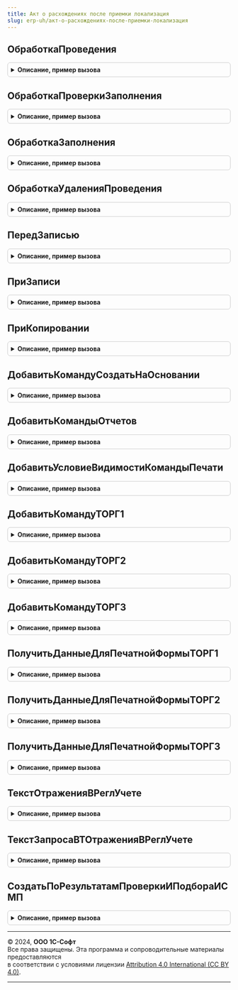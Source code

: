 ```yaml
---
title: Акт о расхождениях после приемки локализация
slug: erp-uh/акт-о-расхождениях-после-приемки-локализация
---
```



## ОбработкаПроведения
<details style="margin: 1em 0; padding: 0.5em; border: 1px solid #ccc; border-radius: 6px;">

<summary style="font-weight: bold; cursor: pointer;">Описание, пример вызова</summary>

```bsl

// Вызывается из соответствующего обработчика документа
//
// Параметры:
//  Объект - ДокументОбъект - Обрабатываемый документ.
//  Отказ - Булево - Признак проведения документа.
//                   Если в теле процедуры-обработчика установить данному параметру значение Истина,
//                   то проведение документа выполнено не будет.
//  РежимПроведения - РежимПроведенияДокумента - В данный параметр передается текущий режим проведения.
//
Процедура ОбработкаПроведения(Объект, Отказ, РежимПроведения) Экспорт
```

Пример вызова
```bsl
АктОРасхожденияхПослеПриемкиЛокализация.ОбработкаПроведения(Объект, Отказ, РежимПроведения) 
```
</details>

## ОбработкаПроверкиЗаполнения
<details style="margin: 1em 0; padding: 0.5em; border: 1px solid #ccc; border-radius: 6px;">

<summary style="font-weight: bold; cursor: pointer;">Описание, пример вызова</summary>

```bsl

// Вызывается из соответствующего обработчика документа
//
// Параметры:
//  Объект - ДокументОбъект - Обрабатываемый объект
//  Отказ - Булево - Если в теле процедуры-обработчика установить данному параметру значение Истина,
//                   то будет выполнен отказ от продолжения работы после выполнения проверки заполнения.
//  ПроверяемыеРеквизиты - Массив - Массив путей к реквизитам, для которых будет выполнена проверка заполнения.
//
Процедура ОбработкаПроверкиЗаполнения(Объект, Отказ, ПроверяемыеРеквизиты) Экспорт
```

Пример вызова
```bsl
АктОРасхожденияхПослеПриемкиЛокализация.ОбработкаПроверкиЗаполнения(Объект, Отказ, ПроверяемыеРеквизиты) 
```
</details>

## ОбработкаЗаполнения
<details style="margin: 1em 0; padding: 0.5em; border: 1px solid #ccc; border-radius: 6px;">

<summary style="font-weight: bold; cursor: pointer;">Описание, пример вызова</summary>

```bsl

// Вызывается из соответствующего обработчика документа
//
// Параметры:
//  Объект - ДокументОбъект - Обрабатываемый объект.
//  ДанныеЗаполнения - Произвольный - Значение, которое используется как основание для заполнения.
//  СтандартнаяОбработка - Булево - В данный параметр передается признак выполнения стандартной (системной) обработки события.
//
Процедура ОбработкаЗаполнения(Объект, ДанныеЗаполнения, СтандартнаяОбработка) Экспорт
```

Пример вызова
```bsl
АктОРасхожденияхПослеПриемкиЛокализация.ОбработкаЗаполнения(Объект, ДанныеЗаполнения, СтандартнаяОбработка) 
```
</details>

## ОбработкаУдаленияПроведения
<details style="margin: 1em 0; padding: 0.5em; border: 1px solid #ccc; border-radius: 6px;">

<summary style="font-weight: bold; cursor: pointer;">Описание, пример вызова</summary>

```bsl

// Вызывается из соответствующего обработчика документа
//
// Параметры:
//  Объект - ДокументОбъект - Обрабатываемый объект
//  Отказ - Булево - Признак отказа от записи.
//                   Если в теле процедуры-обработчика установить данному параметру значение Истина,
//                   то запись выполнена не будет и будет вызвано исключение.
//
Процедура ОбработкаУдаленияПроведения(Объект, Отказ) Экспорт
```

Пример вызова
```bsl
АктОРасхожденияхПослеПриемкиЛокализация.ОбработкаУдаленияПроведения(Объект, Отказ) 
```
</details>

## ПередЗаписью
<details style="margin: 1em 0; padding: 0.5em; border: 1px solid #ccc; border-radius: 6px;">

<summary style="font-weight: bold; cursor: pointer;">Описание, пример вызова</summary>

```bsl

// Вызывается из соответствующего обработчика документа
//
// Параметры:
//  Объект - ДокументОбъект - Обрабатываемый объект
//  Отказ - Булево - Признак отказа от записи.
//                   Если в теле процедуры-обработчика установить данному параметру значение Истина,
//                   то запись выполнена не будет и будет вызвано исключение.
//  РежимЗаписи - РежимЗаписиДокумента - В параметр передается текущий режим записи документа. Позволяет определить в теле процедуры режим записи.
//  РежимПроведения - РежимПроведенияДокумента - В данный параметр передается текущий режим проведения.
//
Процедура ПередЗаписью(Объект, Отказ, РежимЗаписи, РежимПроведения) Экспорт
```

Пример вызова
```bsl
АктОРасхожденияхПослеПриемкиЛокализация.ПередЗаписью(Объект, Отказ, РежимЗаписи, РежимПроведения) 
```
</details>

## ПриЗаписи
<details style="margin: 1em 0; padding: 0.5em; border: 1px solid #ccc; border-radius: 6px;">

<summary style="font-weight: bold; cursor: pointer;">Описание, пример вызова</summary>

```bsl

// Вызывается из соответствующего обработчика документа
//
// Параметры:
//  Объект - ДокументОбъект - Обрабатываемый объект
//  Отказ - Булево - Признак отказа от записи.
//                   Если в теле процедуры-обработчика установить данному параметру значение Истина, то запись выполнена не будет и будет вызвано исключение.
//
Процедура ПриЗаписи(Объект, Отказ) Экспорт
```

Пример вызова
```bsl
АктОРасхожденияхПослеПриемкиЛокализация.ПриЗаписи(Объект, Отказ) 
```
</details>

## ПриКопировании
<details style="margin: 1em 0; padding: 0.5em; border: 1px solid #ccc; border-radius: 6px;">

<summary style="font-weight: bold; cursor: pointer;">Описание, пример вызова</summary>

```bsl

// Вызывается из соответствующего обработчика документа
//
// Параметры:
//  Объект - ДокументОбъект - Обрабатываемый объект
//  ОбъектКопирования - ДокументОбъект.АктОРасхожденияхПослеОтгрузки - Исходный документ, который является источником копирования.
//
Процедура ПриКопировании(Объект, ОбъектКопирования) Экспорт
```

Пример вызова
```bsl
АктОРасхожденияхПослеПриемкиЛокализация.ПриКопировании(Объект, ОбъектКопирования) 
```
</details>

## ДобавитьКомандуСоздатьНаОсновании
<details style="margin: 1em 0; padding: 0.5em; border: 1px solid #ccc; border-radius: 6px;">

<summary style="font-weight: bold; cursor: pointer;">Описание, пример вызова</summary>

```bsl

// Добавляет команду создания документа "Авансовый отчет".
//
// Параметры:
//  КомандыСозданияНаОсновании - см. СозданиеНаОснованииПереопределяемый.ПередДобавлениемКомандСозданияНаОсновании.КомандыСозданияНаОсновании
//
Процедура ДобавитьКомандуСоздатьНаОсновании(КомандыСозданияНаОсновании) Экспорт
```

Пример вызова
```bsl
АктОРасхожденияхПослеПриемкиЛокализация.ДобавитьКомандуСоздатьНаОсновании(КомандыСозданияНаОсновании) 
```
</details>

## ДобавитьКомандыОтчетов
<details style="margin: 1em 0; padding: 0.5em; border: 1px solid #ccc; border-radius: 6px;">

<summary style="font-weight: bold; cursor: pointer;">Описание, пример вызова</summary>

```bsl

// Определяет список команд отчетов.
//
// Параметры:
//   КомандыОтчетов - См. ВариантыОтчетовПереопределяемый.ПередДобавлениемКомандОтчетов.КомандыОтчетов
//   Параметры - См. ВариантыОтчетовПереопределяемый.ПередДобавлениемКомандОтчетов.Параметры
//
Процедура ДобавитьКомандыОтчетов(КомандыОтчетов, Параметры) Экспорт
```

Пример вызова
```bsl
АктОРасхожденияхПослеПриемкиЛокализация.ДобавитьКомандыОтчетов(КомандыОтчетов, Параметры) 
```
</details>

## ДобавитьУсловиеВидимостиКомандыПечати
<details style="margin: 1em 0; padding: 0.5em; border: 1px solid #ccc; border-radius: 6px;">

<summary style="font-weight: bold; cursor: pointer;">Описание, пример вызова</summary>

```bsl

//++ Локализация
Процедура ДобавитьУсловиеВидимостиКомандыПечати(КомандаПечати) Экспорт
```

Пример вызова
```bsl
АктОРасхожденияхПослеПриемкиЛокализация.ДобавитьУсловиеВидимостиКомандыПечати(КомандаПечати));
```
</details>

## ДобавитьКомандуТОРГ1
<details style="margin: 1em 0; padding: 0.5em; border: 1px solid #ccc; border-radius: 6px;">

<summary style="font-weight: bold; cursor: pointer;">Описание, пример вызова</summary>

```bsl

Процедура ДобавитьКомандуТОРГ1(КомандыПечати, МестоРазмещения) Экспорт
```

Пример вызова
```bsl
АктОРасхожденияхПослеПриемкиЛокализация.ДобавитьКомандуТОРГ1(КомандыПечати, МестоРазмещения));
```
</details>

## ДобавитьКомандуТОРГ2
<details style="margin: 1em 0; padding: 0.5em; border: 1px solid #ccc; border-radius: 6px;">

<summary style="font-weight: bold; cursor: pointer;">Описание, пример вызова</summary>

```bsl

Процедура ДобавитьКомандуТОРГ2(КомандыПечати, МестоРазмещения) Экспорт
```

Пример вызова
```bsl
АктОРасхожденияхПослеПриемкиЛокализация.ДобавитьКомандуТОРГ2(КомандыПечати, МестоРазмещения));
```
</details>

## ДобавитьКомандуТОРГ3
<details style="margin: 1em 0; padding: 0.5em; border: 1px solid #ccc; border-radius: 6px;">

<summary style="font-weight: bold; cursor: pointer;">Описание, пример вызова</summary>

```bsl

Процедура ДобавитьКомандуТОРГ3(КомандыПечати, МестоРазмещения) Экспорт
```

Пример вызова
```bsl
АктОРасхожденияхПослеПриемкиЛокализация.ДобавитьКомандуТОРГ3(КомандыПечати, МестоРазмещения));
```
</details>

## ПолучитьДанныеДляПечатнойФормыТОРГ1
<details style="margin: 1em 0; padding: 0.5em; border: 1px solid #ccc; border-radius: 6px;">

<summary style="font-weight: bold; cursor: pointer;">Описание, пример вызова</summary>

```bsl

Функция ПолучитьДанныеДляПечатнойФормыТОРГ1(ПараметрыПечати, МассивОбъектов) Экспорт
```

Пример вызова
```bsl
Результат = АктОРасхожденияхПослеПриемкиЛокализация.ПолучитьДанныеДляПечатнойФормыТОРГ1(ПараметрыПечати, МассивОбъектов) 
```
</details>

## ПолучитьДанныеДляПечатнойФормыТОРГ2
<details style="margin: 1em 0; padding: 0.5em; border: 1px solid #ccc; border-radius: 6px;">

<summary style="font-weight: bold; cursor: pointer;">Описание, пример вызова</summary>

```bsl

// Возвращает данные, необходимые для печатной формы "Акты о расхождениях".
//
// Параметры:
// 	ПараметрыПечати - Структура - дополнительные настройки печати
// 	МассивОбъектов  - Массив Из ДокументСсылка.АктОРасхожденияхПослеПриемки - ссылки на объекты, которые нужно распечатать
//
// Возвращаемое значение:
// 	Структура - Содержит в себе данные документа:
// 	* ДанныеСчетовФактур          - РезультатЗапроса -
// 	* ДанныеПечати                - РезультатЗапроса -
// 	* ДанныеТовары                - РезультатЗапроса -
// 	* ДанныеТоваровПоДокументам   - РезультатЗапроса -
// 	* ДанныеКурсовВалют           - РезультатЗапроса -
// 	* ШтрихкодыУпаковокРасхождения - РезультатЗапроса -
//
Функция ПолучитьДанныеДляПечатнойФормыТОРГ2(ПараметрыПечати, МассивОбъектов) Экспорт
```

Пример вызова
```bsl
Результат = АктОРасхожденияхПослеПриемкиЛокализация.ПолучитьДанныеДляПечатнойФормыТОРГ2(ПараметрыПечати, МассивОбъектов) 
```
</details>

## ПолучитьДанныеДляПечатнойФормыТОРГ3
<details style="margin: 1em 0; padding: 0.5em; border: 1px solid #ccc; border-radius: 6px;">

<summary style="font-weight: bold; cursor: pointer;">Описание, пример вызова</summary>

```bsl

// Возвращает данные, необходимые для печатной формы "Акты о расхождениях".
//
// Параметры:
// 	ПараметрыПечати - Структура - дополнительные настройки печати
// 	МассивОбъектов  - Массив    - ссылки на объекты, которые нужно распечатать
//
// Возвращаемое значение:
// 	Структура - Содержит в себе данные документа:
// 	* ДанныеСчетовФактур          - РезультатЗапроса -
// 	* ДанныеПечати                - РезультатЗапроса -
// 	* ДанныеТовары                - РезультатЗапроса -
//
Функция ПолучитьДанныеДляПечатнойФормыТОРГ3(ПараметрыПечати, МассивОбъектов) Экспорт
```

Пример вызова
```bsl
Результат = АктОРасхожденияхПослеПриемкиЛокализация.ПолучитьДанныеДляПечатнойФормыТОРГ3(ПараметрыПечати, МассивОбъектов) 
```
</details>

## ТекстОтраженияВРеглУчете
<details style="margin: 1em 0; padding: 0.5em; border: 1px solid #ccc; border-radius: 6px;">

<summary style="font-weight: bold; cursor: pointer;">Описание, пример вызова</summary>

```bsl

// Функция возвращает текст запроса для отражения документа в регламентированном учете.
//
// Возвращаемое значение:
//	Строка - Текст запроса
//
Функция ТекстОтраженияВРеглУчете() Экспорт
```

Пример вызова
```bsl
Результат = АктОРасхожденияхПослеПриемкиЛокализация.ТекстОтраженияВРеглУчете() 
```
</details>

## ТекстЗапросаВТОтраженияВРеглУчете
<details style="margin: 1em 0; padding: 0.5em; border: 1px solid #ccc; border-radius: 6px;">

<summary style="font-weight: bold; cursor: pointer;">Описание, пример вызова</summary>

```bsl

// Функция возвращает текст запроса дополнительных временных таблиц,
// необходимых для отражения в регламентированном учете
//
// Возвращаемое значение:
//   Строка - сформированный текст запроса.
//
Функция ТекстЗапросаВТОтраженияВРеглУчете() Экспорт
```

Пример вызова
```bsl
Результат = АктОРасхожденияхПослеПриемкиЛокализация.ТекстЗапросаВТОтраженияВРеглУчете() 
```
</details>

## СоздатьПоРезультатамПроверкиИПодбораИСМП
<details style="margin: 1em 0; padding: 0.5em; border: 1px solid #ccc; border-radius: 6px;">

<summary style="font-weight: bold; cursor: pointer;">Описание, пример вызова</summary>

```bsl

//++ Локализация

// Создает акт по результатам работы в форме проверки и подбора ИСМП.
//
// Параметры:
// 	ПараметрыОкончанияСканирования - Структура - (См. ПроверкаИПодборИСМП.ЗафиксироватьРезультатПроверкиИПодбора).
// 	Проводить - Булево - Необходимость проведения документа.
//
Процедура СоздатьПоРезультатамПроверкиИПодбораИСМП(ПараметрыОкончанияСканирования, Проводить) Экспорт
```

Пример вызова
```bsl
АктОРасхожденияхПослеПриемкиЛокализация.СоздатьПоРезультатамПроверкиИПодбораИСМП(ПараметрыОкончанияСканирования, Проводить) 
```
</details>

---

© 2024, **ООО 1С-Софт**  
Все права защищены. Эта программа и сопроводительные материалы предоставляются  
в соответствии с условиями лицензии [Attribution 4.0 International (CC BY 4.0)](https://creativecommons.org/licenses/by/4.0/legalcode).

---
